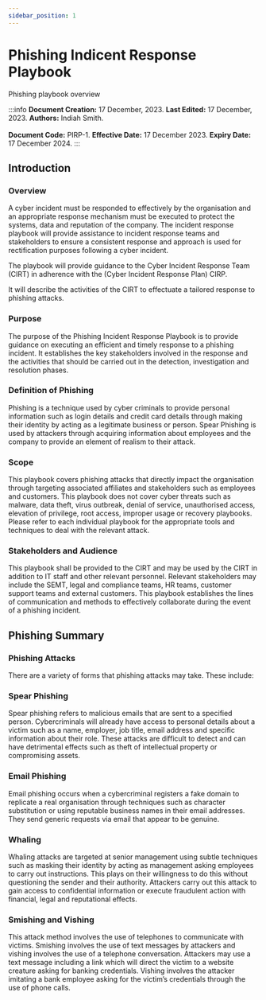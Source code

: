 ```yaml
---
sidebar_position: 1
---
```


# Phishing Indicent Response Playbook

Phishing playbook overview

:::info
**Document Creation:** 17 December, 2023. **Last Edited:** 17 December, 2023. **Authors:** Indiah Smith.
<br></br> **Document Code:** PIRP-1. **Effective Date:** 17 December 2023. **Expiry Date:** 17 December 2024.
:::

## Introduction

### Overview

A cyber incident must be responded to effectively by the organisation and an appropriate
response mechanism must be executed to protect the systems, data and reputation of the
company. The incident response playbook will provide assistance to incident response
teams and stakeholders to ensure a consistent response and approach is used for
rectification purposes following a cyber incident.

The playbook will provide guidance to the Cyber Incident Response Team (CIRT) in
adherence with the (Cyber Incident Response Plan) CIRP.

It will describe the activities of the CIRT to effectuate a tailored response to phishing
attacks.

### Purpose

The purpose of the Phishing Incident Response Playbook is to provide guidance on executing
an efficient and timely response to a phishing incident. It establishes the key stakeholders
involved in the response and the activities that should be carried out in the detection,
investigation and resolution phases.

### Definition of Phishing

Phishing is a technique used by cyber criminals to provide personal information such as
login details and credit card details through making their identity by acting as a legitimate
business or person. Spear Phishing is used by attackers through acquiring information about
employees and the company to provide an element of realism to their attack.

### Scope

This playbook covers phishing attacks that directly impact the organisation through
targeting associated affiliates and stakeholders such as employees and customers. This
playbook does not cover cyber threats such as malware, data theft, virus outbreak, denial of
service, unauthorised access, elevation of privilege, root access, improper usage or recovery
playbooks. Please refer to each individual playbook for the appropriate tools and techniques
to deal with the relevant attack.

### Stakeholders and Audience

This playbook shall be provided to the CIRT and may be used by the CIRT in addition to IT
staff and other relevant personnel. Relevant stakeholders may include the SEMT, legal and
compliance teams, HR teams, customer support teams and external customers. This
playbook establishes the lines of communication and methods to effectively collaborate
during the event of a phishing incident.

## Phishing Summary

### Phishing Attacks

There are a variety of forms that phishing attacks may take. These include:

### Spear Phishing

Spear phishing refers to malicious emails that are sent to a specified person. Cybercriminals
will already have access to personal details about a victim such as a name, employer, job
title, email address and specific information about their role. These attacks are difficult to
detect and can have detrimental effects such as theft of intellectual property or
compromising assets.

### Email Phishing

Email phishing occurs when a cybercriminal registers a fake domain to replicate a real
organisation through techniques such as character substitution or using reputable business
names in their email addresses. They send generic requests via email that appear to be
genuine.

### Whaling

Whaling attacks are targeted at senior management using subtle techniques such as
masking their identity by acting as management asking employees to carry out instructions.
This plays on their willingness to do this without questioning the sender and their authority.
Attackers carry out this attack to gain access to confidential information or execute
fraudulent action with financial, legal and reputational effects.

### Smishing and Vishing

This attack method involves the use of telephones to communicate with victims. Smishing
involves the use of text messages by attackers and vishing involves the use of a telephone conversation. Attackers may use a text message including a link which will direct the victim
to a website creature asking for banking credentials. Vishing involves the attacker imitating
a bank employee asking for the victim’s credentials through the use of phone calls.
